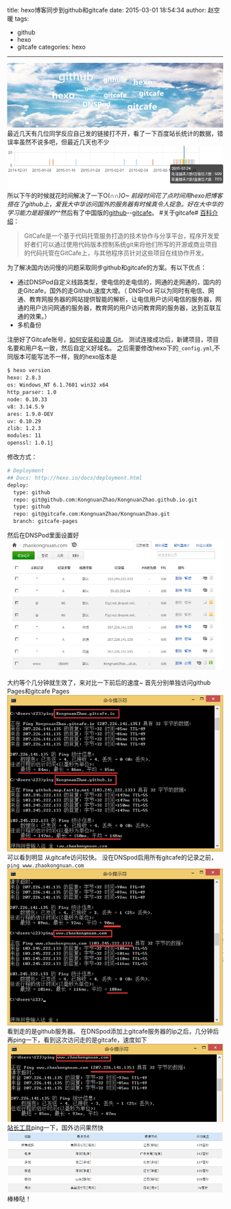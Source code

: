 title: hexo博客同步到github和gitcafe
date: 2015-03-01 18:54:34
author: 赵空暖
tags:
- github
- hexo
- gitcafe
categories: hexo
---
![sad](/image/sad.jpg)
最近几天有几位同学反应自己发的链接打不开，看了一下百度站长统计的数据，错误率虽然不说多吧，但最近几天也不少
![error](/image/error.png)
所以下午的时候就花时间解决了一下O(∩_∩)O~
前段时间花了点时间用hexo把博客搭在了github上，爱我大中华访问国外的服务器有时候真令人捉急。好在大中华的学习能力是超强的^_^然后有了中国版的[github](https://github.com)--[gitcafe](https://gitcafe.com)。
#关于gitcafe#
[百科介绍](http://baike.baidu.com/link?url=JH5kYao_-dc2zbhZ6qyaL5pBkHv4xJjOux2vWrhGAl90yDPNtQl37KPUpjORrEoCliJYplD4m5hvQ4GlrIc1NK)：
> GitCafe是一个基于代码托管服务打造的技术协作与分享平台，程序开发爱好者们可以通过使用代码版本控制系统git来将他们所写的开源或商业项目的代码托管在GitCafe上，与其他程序员针对这些项目在线协作开发。

为了解决国内访问慢的问题采取同步github和gitcafe的方案。有以下优点：
* 通过DNSPod自定义线路类型，使电信的走电信的，网通的走网通的，国内的走Gitcafe，国外的走Github,速度大增。（ DNSPod 可以为同时有电信、网通、教育网服务器的网站提供智能的解析，让电信用户访问电信的服务器，网通的用户访问网通的服务器，教育网的用户访问教育网的服务器，达到互联互通的效果。）
* 多机备份

注册好了Gitcafe账号，[如何安装和设置 Git](https://gitcafe.com/GitCafe/Help/wiki/%E5%A6%82%E4%BD%95%E5%AE%89%E8%A3%85%E5%92%8C%E8%AE%BE%E7%BD%AE%20Git)。
测试连接成功后，新建项目，项目名要和用户名一致，然后自定义好域名。
之后需要修改hexo下的`_config.yml`,不同版本可能写法不一样，我的hexo版本是
```bash
$ hexo version
hexo: 2.8.3
os: Windows_NT 6.1.7601 win32 x64
http_parser: 1.0
node: 0.10.33
v8: 3.14.5.9
ares: 1.9.0-DEV
uv: 0.10.29
zlib: 1.2.3
modules: 11
openssl: 1.0.1j
```
修改方式：
```bash
# Deployment
## Docs: http://hexo.io/docs/deployment.html
deploy:
  type: github
  repo: git@github.com:KongnuanZhao/KongnuanZhao.github.io.git
  type: github
  repo: git@gitcafe.com:KongnuanZhao/KongnuanZhao.git
  branch: gitcafe-pages
```

然后在DNSPod里面设置好
![podhubcafe](/image/podhubcafe.png)

大约等个几分钟就生效了，来对比一下前后的速度~
首先分别单独访问github Pages和gitcafe Pages
![timecompare](/image/timecompare.png)
可以看到明显 从gitcafe访问较快。
没在DNSpod启用所有gitcafe的记录之前，`ping www.zhaokongnuan.com`
![github](/image/github.png)
看到走的是github服务器。
在DNSpod添加上gitcafe服务器的ip之后，几分钟后再ping一下，看到这次访问走的是gitcafe，速度如下
![gitcafeserver](/image/gitcafeserver.png)
[站长工具](http://ping.chinaz.com/)ping一下，国外访问果然快
![chinaz](/image/chinaz.png)
棒棒哒！